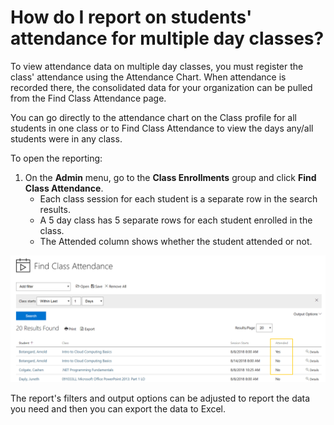 # How do I report on students' attendance for multiple day classes?

To view attendance data on multiple day classes, you must register the class' attendance using the Attendance Chart. When attendance is recorded there, the consolidated data for your organization can be pulled from the Find Class Attendance page.

You can go directly to the attendance chart on the Class profile for all students in one class or to Find Class Attendance to view the days any/all students were in any class.

To open the reporting:
1.	On the **Admin** menu, go to the **Class Enrollments** group and click **Find Class Attendance**. 
     - Each class session for each student is a separate row in the search results. 
     - A 5 day class has 5 separate rows for each student enrolled in the class. 
     - The Attended column shows whether the student attended or not.
 
![](/tms/images/find-attendance.png)

The report's filters and output options can be adjusted to report the data you need and then you can export the data to Excel. 
